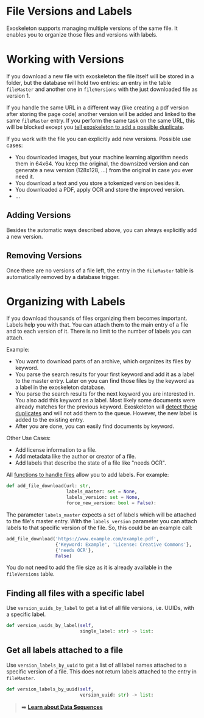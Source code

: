 # File Versions and Labels

Exoskeleton supports managing multiple versions of the same file. It enables you to organize those files and versions with labels.


# Working with Versions

If you download a new file with exoskeleton the file itself will be stored in a folder, but the database will hold two entries: an entry in the table `fileMaster` and another one in `fileVersions` with the just downloaded file as version 1.

If you handle the same URL in a different way (like creating a pdf version after storing the page code) another version will be added and linked to the same `fileMaster` entry. If you perform the same task on the same URL, this will be blocked except you [tell exoskeleton to add a possible duplicate](avoiding-duplicates.md "handling of duplicates").

If you work with the file you can explicitly add new versions. Possible use cases:
* You downloaded images, but your machine learning algorithm needs them in 64x64. You keep the original, the downsized version and can generate a new version (128x128, ...) from the original in case you ever need it.
* You download a text and you store a tokenized version besides it.
* You downloaded a PDF, apply OCR and store the improved version.
* ...

## Adding Versions

Besides the automatic ways described above, you can always explicitly add a new version.


## Removing Versions

Once there are no versions of a file left, the entry in the `fileMaster` table is automatically removed by a database trigger.

# Organizing with Labels

If you download thousands of files organizing them becomes important. Labels help you with that. You can attach them to the main entry of a file and to each version of it. There is no limit to the number of labels you can attach.

Example:
* You want to download parts of an archive, which organizes its files by keyword.
* You parse the search results for your first keyword and add it as a label to the master entry. Later on you can find those files by the keyword as a label in the exoskeleton database.
* You parse the search results for the next keyword you are interested in. You also add this keyword as a label. Most likely some documents were already matches for the previous keyword. Exoskeleton will [detect those duplicates](avoiding-duplicates.md "automatic handling of duplicates") and will not add them to the queue. However, the new label is added to the existing entry.
* After you are done, you can easily find documents by keyword.

Other Use Cases:
* Add license information to a file.
* Add metadata like the author or creator of a file.
* Add labels that describe the state of a file like "needs OCR".

All [functions to handle files](handling-pages.md) allow you to add labels. For example:
```python
def add_file_download(url: str,
                      labels_master: set = None,
                      labels_version: set = None,
                      force_new_version: bool = False):
```

The parameter `labels_master` expects a set of labels which will be attached to the file's master entry. With the `labels_version` parameter you can attach labels to that specific version of the file. So, this could be an example call:

```python
add_file_download('https://www.example.com/example.pdf',
                  {'Keyword: Example', 'License: Creative Commons'},
                  {'needs OCR'},
                  False)
```
You do not need to add the file size as it is already available in the `fileVersions` table.

## Finding all files with a specific label

Use `version_uuids_by_label` to get a list of all file versions, i.e. UUIDs, with a specific label.

```python
def version_uuids_by_label(self,
                           single_label: str) -> list:
```

## Get all labels attached to a file

Use `version_labels_by_uuid` to get a list of all label names attached to a specific version of a file. This does not return labels attached to the entry in `fileMaster`.

```python
def version_labels_by_uuid(self,
                           version_uuid: str) -> list:
```

> :arrow_right: **[Learn about Data Sequences](data-sequences.md)**
